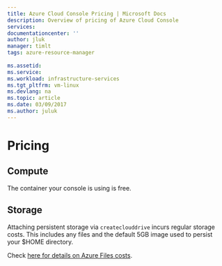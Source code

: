 ```yaml
---
title: Azure Cloud Console Pricing | Microsoft Docs
description: Overview of pricing of Azure Cloud Console
services: 
documentationcenter: ''
author: jluk
manager: timlt
tags: azure-resource-manager
 
ms.assetid: 
ms.service: 
ms.workload: infrastructure-services
ms.tgt_pltfrm: vm-linux
ms.devlang: na
ms.topic: article
ms.date: 03/09/2017
ms.author: juluk
---
```


# Pricing

## Compute
The container your console is using is free.

## Storage
Attaching persistent storage via `createclouddrive` incurs regular storage costs. This includes any files and the default 5GB image used to persist your $HOME directory.

Check [here for details on Azure Files costs](https://azure.microsoft.com/en-us/pricing/details/storage/files/).